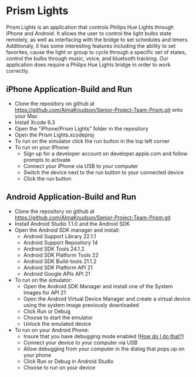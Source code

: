 Prism Lights
============

Prism Lights is an application that controls Philips Hue Lights through iPhone and Android. It allows the user to control the light bulbs state remotely, as well as interfacing with the bridge to set schedules and timers. Additionaly, it has some interesting features including the ability to set favorites, cause the light or group to cycle through a specific set of states, control the bulbs through music, voice, and bluetooth tracking. Our application does require a Philips Hue Lights bridge in order to work correctly.

iPhone Application-Build and Run
----------------------------------
* Clone the repository on github at https://github.com/AlmaKnudson/Senior-Project-Team-Prism.git onto your Mac
* Install Xcode 6.3
* Open the "iPhone/Prism Lights" folder in the repository
* Open the Prism Lights.xcodeproj
* To run on the simulator click the run button in the top left corner
* To run on your iPhone:
  + Sign up for a developer account on developer.apple.com and follow prompts to activate
  + Connect your iPhone via USB to your computer
  + Switch the device next to the run button to your connected device
  + Click the run button

Android Application-Build and Run
---------------------------------
* Clone the repository on github at https://github.com/AlmaKnudson/Senior-Project-Team-Prism.git
* Install Android Studio 1.1.0 and the Android SDK
* Open the Android SDK manager and install:
  + Android Support Library 22.1.1
  + Android Support Repository 14
  + Android SDK Tools 24.1.2 
  + Android SDK Platform Tools 22
  + Android SDK Build-tools 21.1.2
  + Android SDK Platform API 21 
  + Android Google APIs API 21
* To run on the simulator:
  + Open the Android SDK Manager and install one of the System Images for API 21
  + Open the Android Virtual Device Manager and create a virtual device using the system image previously downloaded
  + Click Run or Debug
  + Choose to start the emulator
  + Unlock the emulated device
* To run on your Android Phone:
  + Insure that you have debugging mode enabled [(How do I do that?)](http://www.kingoapp.com/root-tutorials/how-to-enable-usb-debugging-mode-on-android.htm)
  + Connect your device to your computer via USB
  + Allow debugging from your computer in the dialog that pops up on your phone
  + Click Run or Debug in Android Studio
  + Choose to run on your device
